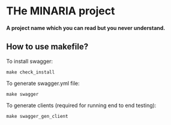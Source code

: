 # THe MINARIA project
#### A project name which you can read but you never understand.

## How to use makefile?
To install swagger:

```
make check_install
```

To generate swagger.yml file:

```
make swagger
```

To generate clients (required for running end to end testing):

```
make swagger_gen_client
```